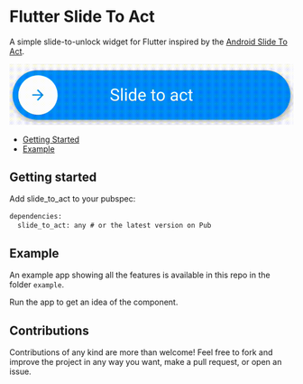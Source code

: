 # Flutter Slide To Act

A simple slide-to-unlock widget for Flutter inspired by the [Android Slide To Act](https://github.com/cortinico/slidetoact).

<p align="center">
  <img src="assets/main.gif" alt="sample gif"/>
</p>

* [Getting Started](#getting-started-)
* [Example](#example-)


## Getting started

Add slide_to_act to your pubspec:

```
dependencies:
  slide_to_act: any # or the latest version on Pub
```

## Example

An example app showing all the features is available in this repo in the folder `example`.

Run the app to get an idea of the component.

## Contributions

Contributions of any kind are more than welcome! Feel free to fork and improve the project in any way you want, make a pull request, or open an issue.
